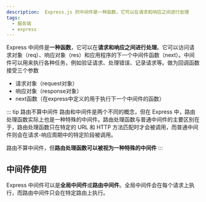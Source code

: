 ```yaml
---
description:  Express.js 的中间件是一种函数，它可以在请求和响应之间进行处理
tags:
  - 服务端
  - express
---
```


Express 中间件是**一种函数**，它可以在**请求和响应之间进行处理**。它可以访问请求对象（req）、响应对象（res）和应用程序的下一个中间件函数（next）。中间件可以用来执行各种任务，例如验证请求、处理错误、记录请求等。做为回调函数接受三个参数
* 请求对象（request对象）
* 响应对象（response对象）
* next函数（在express中定义的用于执行下一个中间件的函数）

::: tip 路由不算中间件
路由和中间件是两个不同的概念，但在 Express 中，路由处理函数实际上也是一种特殊的中间件。路由处理函数与普通中间件的主要区别在于，路由处理函数只在特定的 URL 和 HTTP 方法匹配时才会被调用，而普通中间件则会在请求-响应周期中的特定阶段被调用。

路由不算中间件，但**路由处理函数可以被视为一种特殊的中间件**
:::

## 中间件使用
Express 中间件可以是**全局中间件**或**路由中间件**。全局中间件会在每个请求上执行，而路由中间件只会在特定路由上执行。

